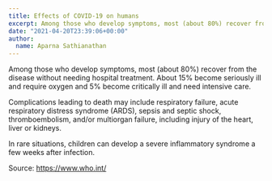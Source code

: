 ```yaml
---
title: Effects of COVID-19 on humans
excerpt: Among those who develop symptoms, most (about 80%) recover from the disease without needing hospital treatment. About 15% become seriously ill and require oxygen and 5% become critically ill and need intensive care.
date: "2021-04-20T23:39:06+00:00"
author:
  name: Aparna Sathianathan
---
```

Among those who develop symptoms, most (about 80%) recover from the disease without needing hospital treatment. About 15% become seriously ill and require oxygen and 5% become critically ill and need intensive care.

Complications leading to death may include respiratory failure, acute respiratory distress syndrome (ARDS), sepsis and septic shock, thromboembolism, and/or multiorgan failure, including injury of the heart, liver or kidneys.

In rare situations, children can develop a severe inflammatory syndrome a few weeks after infection. 

Source: https://www.who.int/
